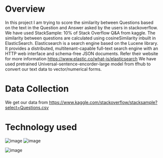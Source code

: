 # Overview
In this project I am trying to score the similarity between Questions based on the text in the Question and Answer asked by the users in stackoverflow.
We have used StackSample: 10% of Stack Overflow Q&A from kaggle.
The similarity between questions are calculated using cosineSimilarity inbuilt in ElasticSearch. 
Elasticsearch is a search engine based on the Lucene library. It provides a distributed, multitenant-capable full-text search engine with an HTTP web interface and schema-free JSON documents.
Refer their website for more information https://www.elastic.co/what-is/elasticsearch 
We have used pretrained Universal-sentence-encorder-large model from tfhub to convert our text data to vector/numerical forms.
 
# Data Collection
We get our data from https://www.kaggle.com/stackoverflow/stacksample?select=Questions.csv
# Technology used
![image](https://user-images.githubusercontent.com/63191193/117545654-54172600-b044-11eb-8464-9ebf463bcde2.png)
![image](https://user-images.githubusercontent.com/63191193/117545712-8fb1f000-b044-11eb-8648-e48fe4a9e8bc.png)

![image](https://user-images.githubusercontent.com/63191193/117545698-7ad55c80-b044-11eb-954b-f61dff52a1f9.png)
